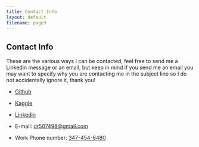 ```yaml
---
title: Contact Info
layout: default
filename: page3
--- 
```


## Contact Info
These are the various ways I can be contacted, feel free to send me a Linkedin message or an email, but keep in mind if you send me an email you may want to specify why you are contacting me in the subject line so I do not accidentally ignore it, thank you!

* [Github](https://github.com/drod75)

* [Kaggle](https://www.kaggle.com/drod75)

* [Linkedin](https://www.linkedin.com/in/david-rodriguez-486b95208/)

* E-mail: [dr507498@gmail.com](mailto:dr507498@gmail.com)

* Work Phone number: [347-454-6480](3474546480)
